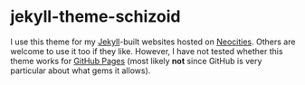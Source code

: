 # jekyll-theme-schizoid

I use this theme for my <a href="https://neocities.org/" target="_blank">Jekyll</a>-built websites hosted on <a href="https://neocities.org/" target="_blank">Neocities</a>. Others are welcome to use it too if they like. However, I have not tested whether this theme works for <a href="https://pages.github.com/" target="_blank">GitHub Pages</a> (most likely **not** since GitHub is very particular about what gems it allows).
